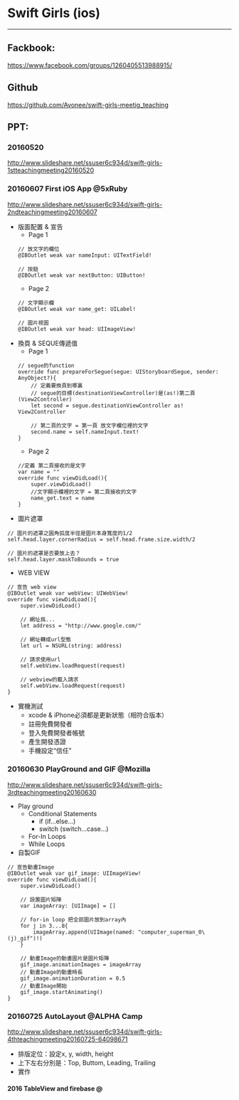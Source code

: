 # Swift Girls (ios)
---
## Fackbook:
https://www.facebook.com/groups/1260405513988915/

## Github 
https://github.com/Avonee/swift-girls-meetig_teaching

## PPT:
### 20160520
http://www.slideshare.net/ssuser6c934d/swift-girls-1stteachingmeeting20160520
### 20160607 First iOS App @5xRuby
http://www.slideshare.net/ssuser6c934d/swift-girls-2ndteachingmeeting20160607
- 版面配置 & 宣告
  - Page 1
  ```
  // 放文字的欄位
  @IBOutlet weak var nameInput: UITextField!
  
  // 按鈕
  @IBOutlet weak var nextButton: UIButton!
  ```
  - Page 2
  ```
  // 文字顯示欄
  @IBOutlet weak var name_get: UILabel!
  
  // 圖片視圖
  @IBOutlet weak var head: UIImageView!
  ```
- 換頁 & SEQUE傳遞值
  - Page 1
  ```
  // segue的function
  override func prepareForSegue(segue: UIStoryboardSegue, sender: AnyObject?){
      // 定義要換頁到哪裏
      // segue的目標(destinationViewController)是(as!)第二頁(View2Controller)
      let second = segue.destinationViewController as! View2Controller
      
      // 第二頁的文字 = 第一頁 放文字欄位裡的文字
      second.name = self.nameInput.text!
  }
  ```
  - Page 2
  ```
  //定義 第二頁接收的是文字
  var name = ""
  override func viewDidLoad(){
      super.viewDidLoad()
      //文字顯示欄裡的文字 = 第二頁接收的文字
      name_get.text = name
  }
  ```
- 圖片遮罩
```
// 圖片的遮罩之圓角弧度半徑是圖片本身寬度的1/2
self.head.layer.cornerRadius = self.head.frame.size.width/2

// 圖片的遮罩是否要放上去？
self.head.layer.maskToBounds = true
```
- WEB VIEW
``` 
// 宣告 web view
@IBOutlet weak var webView: UIWebView!
override func viewDidLoad(){
    super.viewDidLoad()
    
    // 網址爲...
    let address = "http://www.google.com/"
    
    // 網址轉成url型態
    let url = NSURL(string: address)
    
    // 請求使用url
    self.webView.loadRequest(request)
    
    // webview的載入請求
    self.webView.loadRequest(request)
}
```
- 實機測試
  - xcode & iPhone必須都是更新狀態（相符合版本）
  - 註冊免費開發者
  - 登入免費開發者帳號
  - 產生開發憑證
  - 手機設定“信任”

### 20160630 PlayGround and GIF @Mozilla
http://www.slideshare.net/ssuser6c934d/swift-girls-3rdteachingmeeting20160630
- Play ground
  - Conditional Statements
    - if (if...else...)
    - switch (switch...case...)
  - For-In Loops
  - While Loops
- 自製GIF
```
// 宣告動畫Image
@IBOutlet weak var gif_image: UIImageView!
override func viewDidLoad(){
    super.viewDidLoad()
    
    // 設置圖片矩陣
    var imageArray: [UIImage] = []
    
    // for-in loop 把全部圖片放到array內
    for j in 3...8{
        imageArray.append(UIImage(named: "computer_superman_0\(j)_gif")!)
    }
    
    // 動畫Image的動畫圖片是圖片矩陣
    gif_image.animationImages = imageArray
    // 動畫Image的動畫時長
    gif_image.animationDuration = 0.5
    // 動畫Image開始
    gif_image.startAnimating()
}
```
### 20160725 AutoLayout @ALPHA Camp
http://www.slideshare.net/ssuser6c934d/swift-girls-4thteachingmeeting20160725-64098671
- 排版定位：設定x, y, width, height
- 上下左右分別是：Top, Buttom, Leading, Trailing
- 實作
#### 2016 TableView and firebase @
